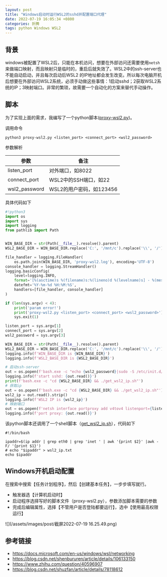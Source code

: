 ```yaml
---
layout: post
title: "Windows启动时运行WSL2的sshd并配置端口代理"
date: 2022-07-19 16:05:34 +0800
categories: 折腾
tags: python Windows WSL2
---
```


## 背景

windows被配置了WSL2后，只能在本机访问，想要在外部访问还需要使用`netsh`来做端口映射，而且映射只是临时的，重启后就失效了。WSL2中的ssh-server也不能自动启动，并且每次启动后WSL2
的IP地址都会发生改变。所以每次电脑开机后想要在外部访问WSL2系统，必须手动做这些事情：1启动sshd；2获取WSL2系统的IP；3映射端口。非常的繁琐，故需要一个自动化的方案来替代手动操作。

## 脚本

为了实现上面的需求，我编写了一个python脚本([proxy-wsl2.py](/assets/file/proxy-wsl2.py))。

调用命令

`python3 proxy-wsl2.py <listen_port> <connect_port> <wsl2_password>`

参数解析

| 参数 | 备注 |
| ----------- | ----------- |
| listen_port | 对外端口，如8022 |
| connect_port | WSL2中的SSH端口，如22 |
| wsl2_password | WSL2的用户密码，如123456 |

具体代码如下

```python
#!python3
import os
import sys
import logging
from pathlib import Path


WIN_BASE_DIR = str(Path(__file__).resolve().parent)
WSL2_BASE_DIR = WIN_BASE_DIR.replace('C:', '/mnt/c').replace('\\', '/')

file_handler = logging.FileHandler(
    os.path.join(WIN_BASE_DIR, 'proxy-wsl2.log'), encoding='UTF-8')
console_handler = logging.StreamHandler()
logging.basicConfig(
    level=logging.INFO, 
    format='[%(asctime)s %(filename)s:%(lineno)d %(levelname)s] - %(message)s', 
    datefmt='%Y-%m-%d %H:%M:%S',
    handlers=[file_handler, console_handler]
)

if (len(sys.argv) < 4):
    print('param error!')
    print('proxy-wsl2.py <listen_port> <connect_port> <wsl2_password>')
    sys.exit(1)

listen_port = sys.argv[1]
connect_port = sys.argv[2]
wsl2_password = sys.argv[3]

WIN_BASE_DIR = str(Path(__file__).resolve().parent)
WSL2_BASE_DIR = WIN_BASE_DIR.replace('C:', '/mnt/c').replace('\\', '/')
logging.info(f'WIN_BASE_DIR is {WIN_BASE_DIR}')
logging.info(f'WSL2_BASE_DIR is {WSL2_BASE_DIR}')

# 启动ssh-server
out = os.popen(f'bash.exe -c "echo {wsl2_password}|sudo -S /etc/init.d/ssh restart"')
logging.info(f'start sshd: {out.read()}')
print(f'bash.exe -c "cd {WSL2_BASE_DIR} && ./get_wsl2_ip.sh"')
# 获取ip
out = os.popen(f'bash.exe -c "cd {WSL2_BASE_DIR} && ./get_wsl2_ip.sh"')
wsl2_ip = out.read().strip()
logging.info(f'WSL2 IP is {wsl2_ip}')
# 映射端口
out = os.popen(f'netsh interface portproxy add v4tov4 listenport={listen_port} listenaddress=0.0.0.0 connectport={connect_port} connectaddress={wsl2_ip}')
logging.info(f'port proxy: {out.read()}')

```

该python脚本还调用了一个shell脚本（[get_wsl2_ip.sh](/assets/file/get_wsl2_ip.sh)），代码如下

```shell
#!/bin/bash

ipaddr=$(ip addr | grep eth0 | grep 'inet ' | awk '{print $2}' |awk -F/ '{print $1}')
# echo "$ipaddr" > wsl2_ip.txt
echo $ipaddr
```

## Windows开机启动配置


在搜索中搜索【任务计划程序】，然后【创建基本任务】，一步步填写就行。

* 触发器选【计算机启动时】
* 启动程序选择写好的脚本文件（proxy-wsl2.py），参数添加脚本需要的参数
* 完成后编辑属性，选择【不管用户是否登陆都要运行】，选中【使用最高权限运行】

![](/assets/images/post/截屏2022-07-19 16.25.49.png)

## 参考链接

* https://docs.microsoft.com/en-us/windows/wsl/networking
* https://blog.csdn.net/shenbururen/article/details/106133150
* https://www.zhihu.com/question/40596907
* https://blog.csdn.net/shuzfan/article/details/78118612

